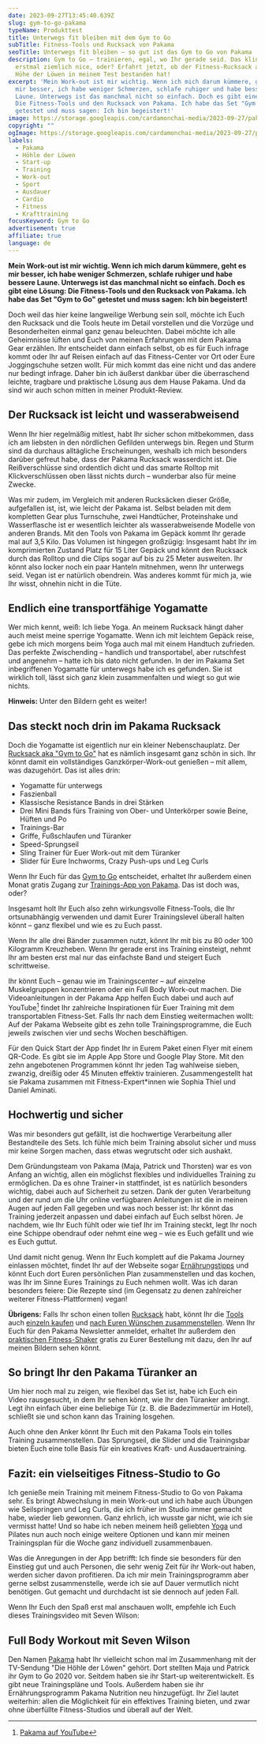 ```yaml
---
date: 2023-09-27T13:45:40.639Z
slug: gym-to-go-pakama
typeName: Produkttest
title: Unterwegs fit bleiben mit dem Gym to Go
subTitle: Fitness-Tools und Rucksack von Pakama
seoTitle: Unterwegs fit bleiben – so gut ist das Gym to Go von Pakama
description: Gym to Go – trainieren, egal, wo Ihr gerade seid. Das klingt
  erstmal ziemlich nice, oder? Erfahrt jetzt, ob der Fitness-Rucksack aus der
  Höhe der Löwen in meinem Test bestanden hat!
excerpt: 'Mein Work-out ist mir wichtig. Wenn ich mich darum kümmere, geht es
  mir besser, ich habe weniger Schmerzen, schlafe ruhiger und habe bessere
  Laune. Unterwegs ist das manchmal nicht so einfach. Doch es gibt eine Lösung:
  Die Fitness-Tools und den Rucksack von Pakama. Ich habe das Set "Gym to Go"
  getestet und muss sagen: Ich bin begeistert!'
image: https://storage.googleapis.com/cardamonchai-media/2023-09-27/pakama-jpg-imagine-080808_575d62_1024_768/640.webp
copyright: ""
ogImage: https://storage.googleapis.com/cardamonchai-media/2023-09-27/pakama-og-jpg-imagine-080808_444e58_1200_628/640.webp
labels:
  - Pakama
  - Höhle der Löwen
  - Start-up
  - Training
  - Work-out
  - Sport
  - Ausdauer
  - Cardio
  - Fitness
  - Krafttraining
focusKeyword: Gym to Go
advertisement: true
affiliate: true
language: de
---
```

**Mein Work-out ist mir wichtig. Wenn ich mich darum kümmere, geht es mir besser, ich habe weniger Schmerzen, schlafe ruhiger und habe bessere Laune. Unterwegs ist das manchmal nicht so einfach. Doch es gibt eine Lösung: Die Fitness-Tools und den Rucksack von Pakama. Ich habe das Set "Gym to Go" getestet und muss sagen: Ich bin begeistert!**

Doch weil das hier keine langweilige Werbung sein soll, möchte ich Euch den Rucksack und die Tools heute im Detail vorstellen und die Vorzüge und Besonderheiten einmal ganz genau beleuchten. Dabei möchte ich alle Geheimnisse lüften und Euch von meinen Erfahrungen mit dem Pakama Gear erzählen. Ihr entscheidet dann einfach selbst, ob es für Euch infrage kommt oder Ihr auf Reisen einfach auf das Fitness-Center vor Ort oder Eure Joggingschuhe setzen wollt. Für mich kommt das eine nicht und das andere nur bedingt infrage. Daher bin ich äußerst dankbar über die überraschend leichte, tragbare und praktische Lösung aus dem Hause Pakama. Und da sind wir auch schon mitten in meiner Produkt-Review.

## Der Rucksack ist leicht und wasserabweisend

Wenn Ihr hier regelmäßig mitlest, habt Ihr sicher schon mitbekommen, dass ich am liebsten in den nördlichen Gefilden unterwegs bin. Regen und Sturm sind da durchaus alltägliche Erscheinungen, weshalb ich mich besonders darüber gefreut habe, dass der Pakama Rucksack wasserdicht ist. Die Reißverschlüsse sind ordentlich dicht und das smarte Rolltop mit Klickverschlüssen oben lässt nichts durch – wunderbar also für meine Zwecke.

Was mir zudem, im Vergleich mit anderen Rucksäcken dieser Größe, aufgefallen ist, ist, wie leicht der Pakama ist. Selbst beladen mit dem kompletten Gear plus Turnschuhe, zwei Handtücher, Proteinshake und Wasserflasche ist er wesentlich leichter als wasserabweisende Modelle von anderen Brands. Mit den Tools von Pakama im Gepäck kommt Ihr gerade mal auf 3,5 Kilo. Das Volumen ist hingegen großzügig: Insgesamt habt Ihr im komprimierten Zustand Platz für 15 Liter Gepäck und könnt  den Rucksack durch das Rolltop und die Clips sogar auf bis zu 25 Meter ausweiten. Ihr könnt also locker noch ein paar Hanteln mitnehmen, wenn Ihr unterwegs seid. Vegan ist er natürlich obendrein. Was anderes kommt für mich ja, wie Ihr wisst, ohnehin nicht in die Tüte.

## Endlich eine transportfähige Yogamatte

Wer mich kennt, weiß: Ich liebe Yoga. An meinem Rucksack hängt daher auch meist meine sperrige Yogamatte. Wenn ich mit leichtem Gepäck reise, gebe ich mich morgens beim Yoga auch mal mit einem Handtuch zufrieden. Das perfekte Zwischending – handlich und transportabel, aber rutschfest und angenehm – hatte ich bis dato nicht gefunden. In der im Pakama Set inbegriffenen Yogamatte für unterwegs habe ich es gefunden. Sie ist wirklich toll, lässt sich ganz klein zusammenfalten und wiegt so gut wie nichts.

**Hinweis:** Unter den Bildern geht es weiter!

<Gallery name="pakama-1" />

## Das steckt noch drin im Pakama Rucksack

Doch die Yogamatte ist eigentlich nur ein kleiner Nebenschauplatz. Der [Rucksack aka "Gym to Go"](https://tidd.ly/3t9KvwH) hat es nämlich insgesamt ganz schön in sich. Ihr könnt damit ein vollständiges Ganzkörper-Work-out genießen – mit allem, was dazugehört. Das ist alles drin:

- Yogamatte für unterwegs
- Faszienball
- Klassische Resistance Bands in drei Stärken
- Drei Mini Bands fürs Training von Ober- und Unterkörper sowie Beine, Hüften und Po
- Trainings-Bar
- Griffe, Fußschlaufen und Türanker
- Speed-Sprungseil
- Sling Trainer für Euer Work-out mit dem Türanker
- Slider für Eure Inchworms, Crazy Push-ups und Leg Curls

Wenn Ihr Euch für das [Gym to Go](https://tidd.ly/48J9CHd) entscheidet, erhaltet Ihr außerdem einen Monat gratis Zugang zur [Trainings-App von Pakama](https://tidd.ly/3tcFsM8). Das ist doch was, oder?

Insgesamt holt Ihr Euch also zehn wirkungsvolle Fitness-Tools, die Ihr ortsunabhängig verwenden und damit Eurer Trainingslevel überall halten könnt – ganz flexibel und wie es zu Euch passt.

Wenn Ihr alle drei Bänder zusammen nutzt, könnt Ihr mit bis zu 80 oder 100 Kilogramm Kreuzheben. Wenn Ihr gerade erst ins Training einsteigt, nehmt Ihr am besten erst mal nur das einfachste Band und steigert Euch schrittweise.

Ihr könnt Euch – genau wie im Trainingscenter – auf einzelne Muskelgruppen konzentrieren oder ein Full Body Work-out machen. Die Videoanleitungen in der Pakama App helfen Euch dabei und auch auf YouTube[^1] findet Ihr zahlreiche Inspirationen für Euer Training mit dem transportablen Fitness-Set. Falls Ihr nach dem Einstieg weitermachen wollt: Auf der Pakama Webseite gibt es zehn tolle Trainingsprogramme, die Euch jeweils zwischen vier und sechs Wochen beschäftigen.

Für den Quick Start der App findet Ihr in Eurem Paket einen Flyer mit einem QR-Code. Es gibt sie im Apple App Store und Google Play Store. Mit den zehn angebotenen Programmen könnt Ihr jeden Tag wahlweise sieben, zwanzig, dreißig oder 45 Minuten effektiv trainieren. Zusammengestellt hat sie Pakama zusammen mit Fitness-Expert\*innen wie Sophia Thiel und Daniel Aminati.

## Hochwertig und sicher

Was mir besonders gut gefällt, ist die hochwertige Verarbeitung aller Bestandteile des Sets. Ich fühle mich beim Training absolut sicher und muss mir keine Sorgen machen, dass etwas wegrutscht oder sich aushakt.

Dem Gründungsteam von Pakama (Maja, Patrick und Thorsten) war es von Anfang an wichtig, allen ein möglichst flexibles und individuelles Training zu ermöglichen. Da es ohne Trainer⋆﻿in stattfindet, ist es natürlich besonders wichtig, dabei auch auf Sicherheit zu setzen. Dank der guten Verarbeitung und der rund um die Uhr online verfügbaren Anleitungen ist die in meinen Augen auf jeden Fall gegeben und was noch besser ist: Ihr könnt das Training jederzeit anpassen und dabei einfach auf Euch selbst hören. Je nachdem, wie Ihr Euch fühlt oder wie tief Ihr im Training steckt, legt Ihr noch eine Schippe obendrauf oder nehmt eine weg – wie es Euch gefällt und wie es Euch guttut.

Und damit nicht genug. Wenn Ihr Euch komplett auf die Pakama Journey einlassen möchtet, findet Ihr auf der Webseite sogar [Ernährungstipps](https://tidd.ly/3RyItAj) und könnt Euch dort Euren persönlichen Plan zusammenstellen und das kochen, was Ihr im Sinne Eures Trainings zu Euch nehmen wollt. Was ich daran besonders feiere: Die Rezepte sind (im Gegensatz zu denen zahlreicher weiterer Fitness-Plattformen) vegan!

**Übrigens:** Falls Ihr schon einen tollen [Rucksack](/2019/11/eddie-mein-neuer-rolltop-rucksack-von-feuerwear/) habt, könnt Ihr die [Tools](https://tidd.ly/45bnlmZ) auch [einzeln kaufen](https://tidd.ly/456OI1t) und [nach Euren Wünschen zusammenstellen](https://tidd.ly/3LAADT2). Wenn Ihr Euch für den Pakama Newsletter anmeldet, erhaltet Ihr außerdem den [praktischen Fitness-Shaker](https://tidd.ly/3RAisR8) gratis zu Eurer Bestellung mit dazu, den Ihr auf meinen Bildern sehen könnt.

## So bringt Ihr den Pakama Türanker an

Um hier noch mal zu zeigen, wie flexibel das Set ist, habe ich Euch ein Video rausgesucht, in dem Ihr sehen könnt, wie Ihr den Türanker anbringt. Legt ihn einfach über eine beliebige Tür (z. B. die Badezimmertür im Hotel), schließt sie und schon kann das Training losgehen.

<YouTube id="nRZdzwYFi2k" />

Auch ohne den Anker könnt Ihr Euch mit den Pakama Tools ein tolles Training zusammenstellen. Das Sprungseil, die Slider und die Trainingsbar bieten Euch eine tolle Basis für ein kreatives Kraft- und Ausdauertraining.

## Fazit: ein vielseitiges Fitness-Studio to Go

Ich genieße mein Training mit meinem Fitness-Studio to Go von Pakama sehr. Es bringt Abwechslung in mein Work-out und ich habe auch Übungen wie Seilspringen und Leg Curls, die ich früher im Studio immer gemacht habe, wieder lieb gewonnen. Ganz ehrlich, ich wusste gar nicht, wie ich sie vermisst hatte! Und so habe ich neben meinem heiß geliebten [Yoga](/tag/yoga) und Pilates nun auch noch einige weitere Optionen und kann mir meinen Trainingsplan für die Woche ganz individuell zusammenbauen.

Was die Anregungen in der App betrifft: Ich finde sie besonders für den Einstieg gut und auch Personen, die sehr wenig Zeit für ihr Work-out haben, werden sicher davon profitieren. Da ich mir mein Trainingsprogramm aber gerne selbst zusammenstelle, werde ich sie auf Dauer vermutlich nicht benötigen. Gut gemacht und durchdacht ist sie dennoch auf jeden Fall.

Wenn Ihr Euch den Spaß erst mal anschauen wollt, empfehle ich Euch dieses Trainingsvideo mit Seven Wilson:

## Full Body Workout mit Seven Wilson

<YouTube id="EW0tX-Yx170" />

Den Namen [Pakama](https://tidd.ly/458AH3h) habt Ihr vielleicht schon mal im Zusammenhang mit der TV-Sendung "Die Höhle der Löwen" gehört. Dort stellten Maja und Patrick ihr Gym to Go 2020 vor. Seitdem haben sie ihr Start-up weiterentwickelt. Es gibt neue Trainingspläne und Tools. Außerdem haben sie ihr Ernährungsprogramm Pakama Nutrition neu hinzugefügt. Ihr Ziel lautet weiterhin: allen die Möglichkeit für ein effektives Training bieten, und zwar ohne überfüllte Fitness-Studios und überall auf der Welt. 

<Gallery name="pakama-2" />

[^1]: [Pakama auf YouTube](https://www.youtube.com/@PakamaAthletics)